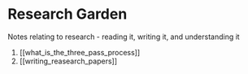 # Research Garden
Notes relating to research - reading it, writing it, and understanding it

1. [[what_is_the_three_pass_process]]
2. [[writing_reasearch_papers]]
